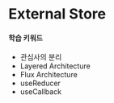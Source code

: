 # External Store

#### 학습 키워드

* 관심사의 분리
* Layered Architecture
* Flux Architecture
* useReducer
* useCallback







